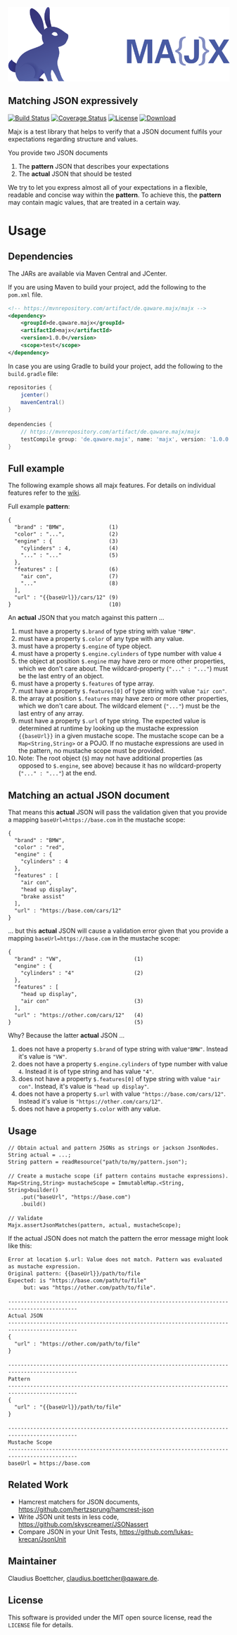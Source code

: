 ![majx Logo](/doc/majx-logo-medium.png)
## Matching JSON expressively
[![Build Status](https://travis-ci.org/qaware/majx.svg?branch=master)](https://travis-ci.org/qaware/majx) [![Coverage Status](https://coveralls.io/repos/github/qaware/majx/badge.svg?branch=master)](https://coveralls.io/github/qaware/majx?branch=master) [![License](http://img.shields.io/badge/license-MIT-green.svg?style=flat)]() [![Download](https://api.bintray.com/packages/qaware-oss/maven/majx/images/download.svg) ](https://bintray.com/qaware-oss/maven/majx/_latestVersion)

Majx is a test library that helps to verify that a JSON document fulfils your expectations regarding
structure and values.

You provide two JSON documents

1. The **pattern** JSON that describes your expectations
2. The **actual** JSON that should be tested

We try to let you express almost all of your expectations in a flexible, readable
and concise way within the **pattern**. To achieve this, the **pattern** may contain magic
values, that are treated in a certain way.

# Usage

## Dependencies

The JARs are available via Maven Central and JCenter. 

If you are using Maven to build your project, add the following to the `pom.xml` file.

```XML
<!-- https://mvnrepository.com/artifact/de.qaware.majx/majx -->
<dependency>
    <groupId>de.qaware.majx</groupId>
    <artifactId>majx</artifactId>
    <version>1.0.0</version>
    <scope>test</scope>
</dependency>
```

In case you are using Gradle to build your project, add the following to the `build.gradle` file:

```groovy
repositories {
    jcenter()
    mavenCentral()
}

dependencies {
    // https://mvnrepository.com/artifact/de.qaware.majx/majx
    testCompile group: 'de.qaware.majx', name: 'majx', version: '1.0.0'
}
```

## Full example

The following example shows all majx features. For details on individual features
refer to the [wiki](https://github.com/qaware/majx/wiki).

Full example **pattern**:

```
{
  "brand" : "BMW",              (1)
  "color" : "...",              (2)
  "engine" : {                  (3)
    "cylinders" : 4,            (4)
    "..." : "..."               (5)
  },
  "features" : [                (6)
    "air con",                  (7)
    "..."                       (8)
  ],
  "url" : "{{baseUrl}}/cars/12" (9)
}                               (10)
```

An **actual** JSON that you match against this pattern ...

1. must have a property ``$.brand`` of type string with value ``"BMW"``.
2. must have a property ``$.color`` of any type with any value.
3. must have a property ``$.engine`` of type object.
4. must have a property ``$.engine.cylinders`` of type number with value ``4``
5. the object at position ``$.engine`` may have zero or more other properties, which we don't care about. The wildcard-property (``"..." : "..."``) must be the last entry of an object.
6. must have a property ``$.features`` of type array.
7. must have a property ``$.features[0]`` of type string with value ``"air con"``.
8. the array at position ``$.features`` may have zero or more other properties, which we don't care about. The wildcard element (``"..."``) must be the last entry of any array.
9. must have a property ``$.url`` of type string. The expected value is
determined at runtime by looking up the mustache expression ``{{baseUrl}}`` in a given mustache scope. The
 mustache scope can be a ``Map<String,String>`` or a POJO. If no mustache expressions are used in the pattern,
 no mustache scope must be provided.
10. Note: The root object (``$``) may not have additional properties (as opposed to ``$.engine``, see above)
because it has no wildcard-property (``"..." : "..."``) at the end.

## Matching an actual JSON document

That means this **actual** JSON will pass the validation given
that you provide a mapping ``baseUrl=https://base.com`` in the mustache scope:

```
{
  "brand" : "BMW",
  "color" : "red",
  "engine" : {
    "cylinders" : 4
  },
  "features" : [
    "air con",
    "head up display",
    "brake assist"
  ],
  "url" : "https://base.com/cars/12"
}
```

... but this **actual** JSON will cause a validation error given
 that you provide a mapping ``baseUrl=https://base.com`` in the mustache scope:

```
{
  "brand" : "VW",                       (1)
  "engine" : {
    "cylinders" : "4"                   (2)
  },
  "features" : [
    "head up display",
    "air con"                           (3)
  ],
  "url" : "https://other.com/cars/12"   (4)
}                                       (5)
```

Why? Because the latter **actual** JSON ...

1. does not have a property ``$.brand`` of type string with value``"BMW"``. Instead it's value is ``"VW"``.
2. does not have a property ``$.engine.cylinders`` of type number with value ``4``. Instead it is of type
string and has value ``"4"``.
3. does not have a property ``$.features[0]`` of type string with value ``"air con"``.
Instead, it's value is ``"head up display"``.
4. does not have a property ``$.url`` with value ``"https://base.com/cars/12"``. Instead it's value
is ``"https://other.com/cars/12"``.
5. does not have a property ``$.color`` with any value.

## Usage

```
// Obtain actual and pattern JSONs as strings or jackson JsonNodes.
String actual = ...;
String pattern = readResource("path/to/my/pattern.json");

// Create a mustache scope (if pattern contains mustache expressions).
Map<String,String> mustacheScope = ImmutableMap.<String, String>builder()
    .put("baseUrl", "https://base.com")
    .build()

// Validate
Majx.assertJsonMatches(pattern, actual, mustacheScope);
```

If the actual JSON does not match the pattern the error message might look like this:

```
Error at location $.url: Value does not match. Pattern was evaluated as mustache expression.
Original pattern: {{baseUrl}}/path/to/file
Expected: is "https://base.com/path/to/file"
     but: was "https://other.com/path/to/file".

--------------------------------------------------------------------------------------------
Actual JSON
--------------------------------------------------------------------------------------------
{
  "url" : "https://other.com/path/to/file"
}

--------------------------------------------------------------------------------------------
Pattern
--------------------------------------------------------------------------------------------
{
  "url" : "{{baseUrl}}/path/to/file"
}

--------------------------------------------------------------------------------------------
Mustache Scope
--------------------------------------------------------------------------------------------
baseUrl = https://base.com
```

## Related Work

* Hamcrest matchers for JSON documents, https://github.com/hertzsprung/hamcrest-json
* Write JSON unit tests in less code, https://github.com/skyscreamer/JSONassert
* Compare JSON in your Unit Tests, https://github.com/lukas-krecan/JsonUnit

## Maintainer

Claudius Boettcher, <claudius.boettcher@qaware.de>.

## License

This software is provided under the MIT open source license, read the `LICENSE` file for details.
